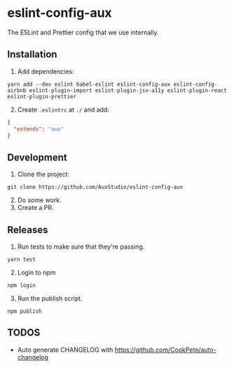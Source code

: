 # eslint-config-aux

The ESLint and Prettier config that we use internally.

## Installation

1. Add dependencies:

```
yarn add --dev eslint babel-eslint eslint-config-aux eslint-config-airbnb eslint-plugin-import eslint-plugin-jsx-a11y eslint-plugin-react eslint-plugin-prettier
```

2. Create `.eslintrc` at `./` and add:

```json
{
  "extends": "aux"
}
```

## Development

1. Clone the project:

```
git clone https://github.com/AuxStudio/eslint-config-aux
```

2. Do some work.
3. Create a PR.

## Releases

1. Run tests to make sure that they're passing.

```
yarn test
```

2. Login to npm

```
npm login
```

3. Run the publish script.

```
npm publish
```

## TODOS

- Auto generate CHANGELOG with https://github.com/CookPete/auto-changelog
